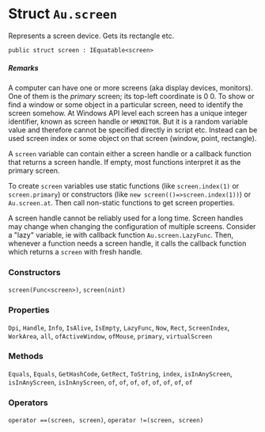 # Struct `Au.screen`

Represents a screen device. Gets its rectangle etc.

```
public struct screen : IEquatable<screen>
```

##### Remarks

A computer can have one or more screens (aka display devices, monitors). One of them is the *primary* screen; its top-left coordinate is 0 0. To show or find a window or some object in a particular screen, need to identify the screen somehow. At Windows API level each screen has a unique integer identifier, known as screen handle or `HMONITOR`. But it is a random variable value and therefore cannot be specified directly in script etc. Instead can be used screen index or some object on that screen (window, point, rectangle).

A `screen` variable can contain either a screen handle or a callback function that returns a screen handle. If empty, most functions interpret it as the primary screen.

To create `screen` variables use static functions (like `screen.index(1)` or `screen.primary`) or constructors (like `new screen(()=>screen.index(1))`) or `Au.screen.at`. Then call non-static functions to get screen properties.

A screen handle cannot be reliably used for a long time. Screen handles may change when changing the configuration of multiple screens. Consider a "lazy" variable, ie with callback function `Au.screen.LazyFunc`. Then, whenever a function needs a screen handle, it calls the callback function which returns a `screen` with fresh handle.

### Constructors

`screen(Func<screen>)`, `screen(nint)`

### Properties

`Dpi`, `Handle`, `Info`, `IsAlive`, `IsEmpty`, `LazyFunc`, `Now`, `Rect`, `ScreenIndex`, `WorkArea`, `all`, `ofActiveWindow`, `ofMouse`, `primary`, `virtualScreen`

### Methods

`Equals`, `Equals`, `GetHashCode`, `GetRect`, `ToString`, `index`, `isInAnyScreen`, `isInAnyScreen`, `isInAnyScreen`, `of`, `of`, `of`, `of`, `of`, `of`, `of`, `of`

### Operators

`operator ==(screen, screen)`, `operator !=(screen, screen)`